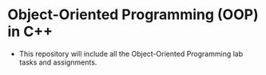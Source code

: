 # Object-Oriented Programming (OOP) in C++
- This repository will include all the Object-Oriented Programming lab tasks and assignments.
